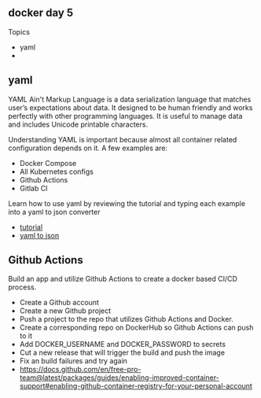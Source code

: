 docker day 5
------------

Topics

* yaml
* 

yaml
----

YAML Ain't Markup Language is a data serialization language that matches user’s expectations about data. It designed to be human friendly and works perfectly with other programming languages. It is useful to manage data and includes Unicode printable characters.

Understanding YAML is important because almost all container related configuration depends on it. A few examples are:

* Docker Compose
* All Kubernetes configs
* Github Actions
* Gitlab CI

Learn how to use yaml by reviewing the tutorial and typing each example into a yaml to json converter

* [tutorial](https://learnxinyminutes.com/docs/yaml/)
* [yaml to json](https://onlineyamltools.com/convert-yaml-to-json)

Github Actions
--------------

Build an app and utilize Github Actions to create a docker based CI/CD process.
* Create a Github account
* Create a new Github project
* Push a project to the repo that utilizes Github Actions and Docker.
* Create a corresponding repo on DockerHub so Github Actions can push to it
* Add DOCKER_USERNAME and DOCKER_PASSWORD to secrets
* Cut a new release that will trigger the build and push the image
* Fix an build failures and try again
* https://docs.github.com/en/free-pro-team@latest/packages/guides/enabling-improved-container-support#enabling-github-container-registry-for-your-personal-account